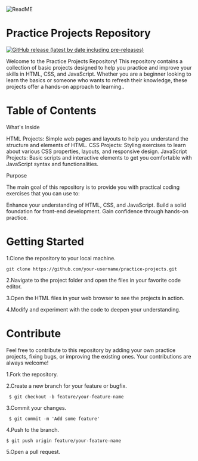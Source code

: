                            
![ ReadME](https://socialify.git.ci/CodeKushagraEXE/Personal-Portfolio-Project-/image?description=1&descriptionEditable=Welcome%20to%20the%20Practice%20Projects%20Repository!%20This%20repository%20contains%20a%20collection%20of%20basic%20projects%20designed%20to%20help%20you%20practice%20and%20improve%20your%20skills%20in%20HTML%2C%20CSS%2C%20and%20JavaScript.%20Whether%20you%20are%20a%20beginner%20looking%20to%20learn%20the%20basics%20or%20someone%20who%20wants%20to%20refresh%20their%20knowledge%2C%20these%20projects%20offer%20a%20hands-on%20approach%20to%20learning.&font=KoHo&language=1&name=1&owner=1&pattern=Diagonal%20Stripes&stargazers=1&theme=Auto)
 
# Practice Projects Repository

[![GitHub release (latest by date including pre-releases)](https://img.shields.io/github/v/release/navendu-pottekkat/awesome-readme?include_prereleases)](https://img.shields.io/github/v/release/navendu-pottekkat/awesome-readme?include_prereleases)

Welcome to the Practice Projects Repository! This repository contains a collection of basic projects designed to help you practice and improve your skills in HTML, CSS, and JavaScript. Whether you are a beginner looking to learn the basics or someone who wants to refresh their knowledge, these projects offer a hands-on approach to learning..
 
# Table of Contents

What's Inside

HTML Projects: Simple web pages and layouts to help you understand the structure and elements of HTML.
CSS Projects: Styling exercises to learn about various CSS properties, layouts, and responsive design.
JavaScript Projects: Basic scripts and interactive elements to get you comfortable with JavaScript syntax and functionalities.

Purpose

The main goal of this repository is to provide you with practical coding exercises that you can use to:

Enhance your understanding of HTML, CSS, and JavaScript.
Build a solid foundation for front-end development.
Gain confidence through hands-on practice.

# Getting Started

1.Clone the repository to your local machine.

    git clone https://github.com/your-username/practice-projects.git
    
2.Navigate to the project folder and open the files in your favorite code editor.

3.Open the HTML files in your web browser to see the projects in action.

4.Modify and experiment with the code to deepen your understanding. 

# Contribute


Feel free to contribute to this repository by adding your own practice projects, fixing bugs, or improving the existing ones. Your contributions are always welcome!

1.Fork the repository.

2.Create a new branch for your feature or bugfix.

     $ git checkout -b feature/your-feature-name

3.Commit your changes.

     $ git commit -m 'Add some feature'

4.Push to the branch.

    $ git push origin feature/your-feature-name

5.Open a pull request.




